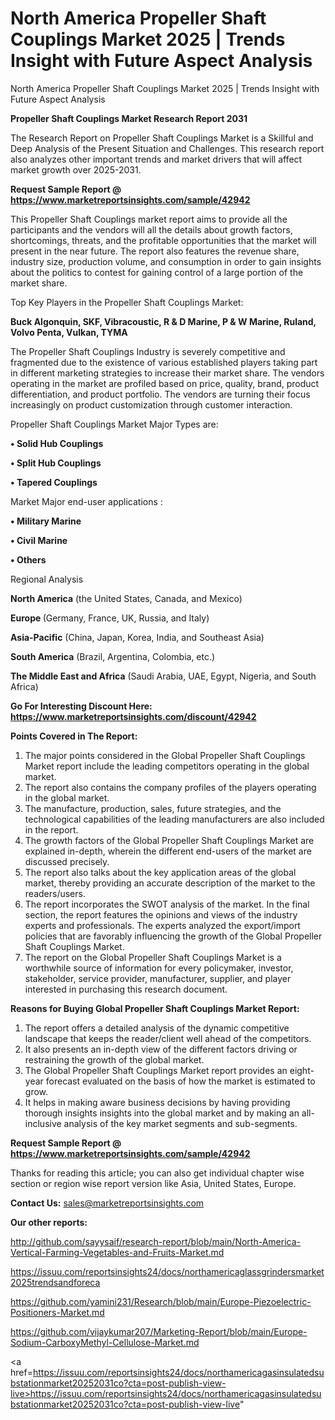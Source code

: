 # North America Propeller Shaft Couplings Market 2025 | Trends Insight with Future Aspect Analysis
North America Propeller Shaft Couplings Market 2025 | Trends Insight with Future Aspect Analysis

<strong>Propeller Shaft Couplings Market Research Report 2031</strong>

The Research Report on Propeller Shaft Couplings Market is a Skillful and Deep Analysis of the Present Situation and Challenges. This research report also analyzes other important trends and market drivers that will affect market growth over 2025-2031.

<strong>Request Sample Report @ <a href=https://www.marketreportsinsights.com/sample/42942>https://www.marketreportsinsights.com/sample/42942</a></strong>

This Propeller Shaft Couplings market report aims to provide all the participants and the vendors will all the details about growth factors, shortcomings, threats, and the profitable opportunities that the market will present in the near future. The report also features the revenue share, industry size, production volume, and consumption in order to gain insights about the politics to contest for gaining control of a large portion of the market share.

Top Key Players in the Propeller Shaft Couplings Market:

<strong>Buck Algonquin, SKF, Vibracoustic, R & D Marine, P & W Marine, Ruland, Volvo Penta, Vulkan, TYMA</strong>

The Propeller Shaft Couplings Industry is severely competitive and fragmented due to the existence of various established players taking part in different marketing strategies to increase their market share. The vendors operating in the market are profiled based on price, quality, brand, product differentiation, and product portfolio. The vendors are turning their focus increasingly on product customization through customer interaction.

Propeller Shaft Couplings Market Major Types are:

<strong>•  Solid Hub Couplings

•  Split Hub Couplings

•  Tapered Couplings</strong>

Market Major end-user applications :

<strong>•  Military Marine

•  Civil Marine

•  Others</strong>

Regional Analysis

</u><strong><b>North America</b></strong> (the United States, Canada, and Mexico)

<strong><b>Europe </b></strong>(Germany, France, UK, Russia, and Italy)

<strong><b>Asia-Pacific</b></strong> (China, Japan, Korea, India, and Southeast Asia)

<strong><b>South America</b></strong> (Brazil, Argentina, Colombia, etc.)

<strong><b>The Middle East and Africa</b></strong> (Saudi Arabia, UAE, Egypt, Nigeria, and South Africa)

<strong>Go For Interesting Discount Here: <a href=https://www.marketreportsinsights.com/discount/42942>https://www.marketreportsinsights.com/discount/42942</a></strong>

<strong>Points Covered in The Report:</strong>
<ol>
  <li>The major points considered in the Global Propeller Shaft Couplings Market report include the leading competitors operating in the global market.</li>
  <li>The report also contains the company profiles of the players operating in the global market.</li>
  <li>The manufacture, production, sales, future strategies, and the technological capabilities of the leading manufacturers are also included in the report.</li>
  <li>The growth factors of the Global Propeller Shaft Couplings Market are explained in-depth, wherein the different end-users of the market are discussed precisely.</li>
  <li>The report also talks about the key application areas of the global market, thereby providing an accurate description of the market to the readers/users.</li>
  <li>The report incorporates the SWOT analysis of the market. In the final section, the report features the opinions and views of the industry experts and professionals. The experts analyzed the export/import policies that are favorably influencing the growth of the Global Propeller Shaft Couplings Market.</li>
  <li>The report on the Global Propeller Shaft Couplings Market is a worthwhile source of information for every policymaker, investor, stakeholder, service provider, manufacturer, supplier, and player interested in purchasing this research document.</li>
</ol>
<strong>Reasons for Buying Global Propeller Shaft Couplings Market Report:</strong>

<ol>
  <li>The report offers a detailed analysis of the dynamic competitive landscape that keeps the reader/client well ahead of the competitors.</li>
  <li>It also presents an in-depth view of the different factors driving or restraining the growth of the global market.</li>
  <li>The Global Propeller Shaft Couplings Market report provides an eight-year forecast evaluated on the basis of how the market is estimated to grow.</li>
  <li>It helps in making aware business decisions by having providing thorough insights insights into the global market and by making an all-inclusive analysis of the key market segments and sub-segments.</li>
</ol>
<strong>Request Sample Report @ <a href=https://www.marketreportsinsights.com/sample/42942>https://www.marketreportsinsights.com/sample/42942</a></strong>


Thanks for reading this article; you can also get individual chapter wise section or region wise report version like Asia, United States, Europe.

<strong>Contact Us:</strong>
sales@marketreportsinsights.com

<strong>Our other reports:</strong>

<a href=http://github.com/sayysaif/research-report/blob/main/North-America-Vertical-Farming-Vegetables-and-Fruits-Market.md>http://github.com/sayysaif/research-report/blob/main/North-America-Vertical-Farming-Vegetables-and-Fruits-Market.md</a>

<a href=https://issuu.com/reportsinsights24/docs/northamericaglassgrindersmarket2025trendsandforeca>https://issuu.com/reportsinsights24/docs/northamericaglassgrindersmarket2025trendsandforeca</a>

<a href=https://github.com/yamini231/Research/blob/main/Europe-Piezoelectric-Positioners-Market.md>https://github.com/yamini231/Research/blob/main/Europe-Piezoelectric-Positioners-Market.md</a>

<a href=https://github.com/vijaykumar207/Marketing-Report/blob/main/Europe-Sodium-CarboxyMethyl-Cellulose-Market.md>https://github.com/vijaykumar207/Marketing-Report/blob/main/Europe-Sodium-CarboxyMethyl-Cellulose-Market.md</a>

<a href=https://issuu.com/reportsinsights24/docs/northamericagasinsulatedsubstationmarket20252031co?cta=post-publish-view-live>https://issuu.com/reportsinsights24/docs/northamericagasinsulatedsubstationmarket20252031co?cta=post-publish-view-live</a>"
